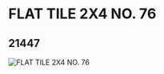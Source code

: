# FLAT TILE 2X4 NO. 76
## 21447
![FLAT TILE 2X4 NO. 76](https://lc-www-live-s.legocdn.com/media/bricks/5/2/6116536.jpg)